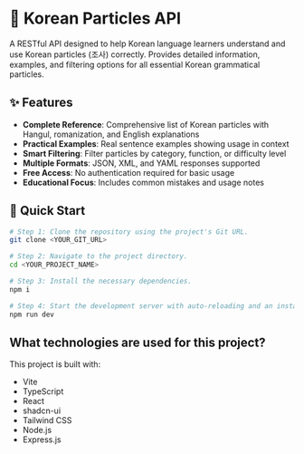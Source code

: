 # 🌟 Korean Particles API

A RESTful API designed to help Korean language learners understand and use Korean particles (조사) correctly. Provides detailed information, examples, and filtering options for all essential Korean grammatical particles.

## ✨ Features

- **Complete Reference**: Comprehensive list of Korean particles with Hangul, romanization, and English explanations
- **Practical Examples**: Real sentence examples showing usage in context
- **Smart Filtering**: Filter particles by category, function, or difficulty level
- **Multiple Formats**: JSON, XML, and YAML responses supported
- **Free Access**: No authentication required for basic usage
- **Educational Focus**: Includes common mistakes and usage notes

## 🚀 Quick Start


```sh
# Step 1: Clone the repository using the project's Git URL.
git clone <YOUR_GIT_URL>

# Step 2: Navigate to the project directory.
cd <YOUR_PROJECT_NAME>

# Step 3: Install the necessary dependencies.
npm i

# Step 4: Start the development server with auto-reloading and an instant preview.
npm run dev
```


## What technologies are used for this project?

This project is built with:

- Vite
- TypeScript
- React
- shadcn-ui
- Tailwind CSS
- Node.js
- Express.js
